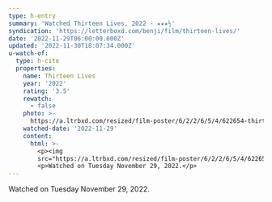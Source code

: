 ```yaml
---
type: h-entry
summary: 'Watched Thirteen Lives, 2022 - ★★★½'
syndication: 'https://letterboxd.com/benji/film/thirteen-lives/'
date: '2022-11-29T06:00:00.000Z'
updated: '2022-11-30T18:07:34.000Z'
u-watch-of:
  type: h-cite
  properties:
    name: Thirteen Lives
    year: '2022'
    rating: '3.5'
    rewatch:
      - false
    photo: >-
      https://a.ltrbxd.com/resized/film-poster/6/2/2/6/5/4/622654-thirteen-lives-0-600-0-900-crop.jpg?v=df719c3b6c
    watched-date: '2022-11-29'
    content:
      html: >-
        <p><img
        src="https://a.ltrbxd.com/resized/film-poster/6/2/2/6/5/4/622654-thirteen-lives-0-600-0-900-crop.jpg?v=df719c3b6c"/></p>
        <p>Watched on Tuesday November 29, 2022.</p>
---
```

Watched on Tuesday November 29, 2022.
